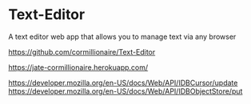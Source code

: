 # Text-Editor
A text editor web app that allows you to manage text via any browser


https://github.com/cormillionaire/Text-Editor

https://jate-cormillionaire.herokuapp.com/

https://developer.mozilla.org/en-US/docs/Web/API/IDBCursor/update
https://developer.mozilla.org/en-US/docs/Web/API/IDBObjectStore/put